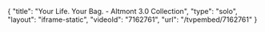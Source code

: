 {
    "title": "Your Life. Your Bag. - Altmont 3.0 Collection",
    "type": "solo",
    "layout": "iframe-static",
    "videoId": "7162761",
    "url": "\/tvpembed\/7162761"
}